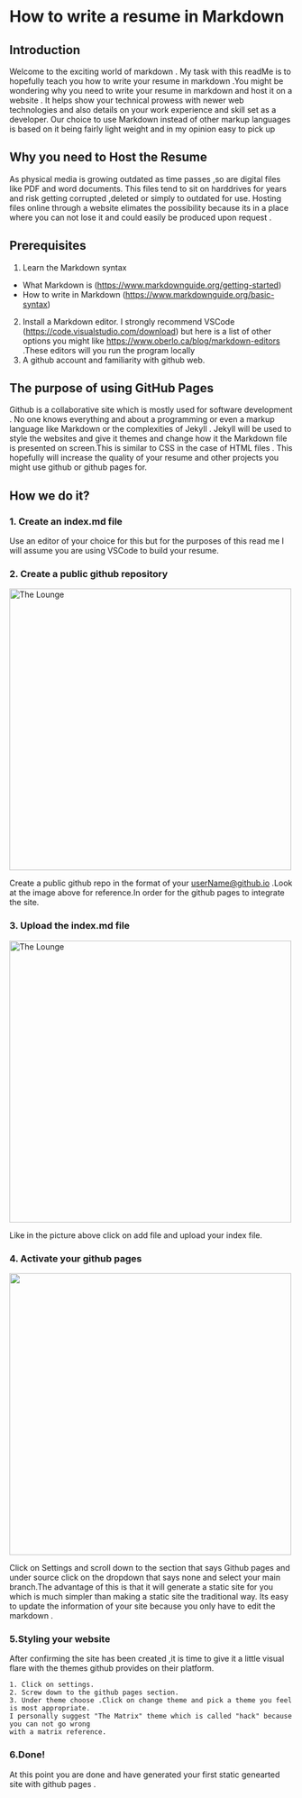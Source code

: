 # How to write a resume in Markdown
## Introduction
Welcome to the exciting world of markdown . My task with this readMe is to hopefully teach you how to write your resume in markdown .You might be wondering why you need to write your resume in markdown and host it on a website . It helps show your technical prowess with newer web technologies and also details on your work experience and skill set as a developer. Our choice to use Markdown instead of other markup languages is based on it being fairly light weight and in my opinion easy to pick up

## Why you need to Host the Resume
As physical media is growing outdated as time passes ,so are digital files like PDF and word documents. This files tend to sit on harddrives for years and risk getting corrupted ,deleted or simply to outdated for use. Hosting files online through a website elimates the possibility because its in a place where you can not lose it and could easily be produced upon request .

## Prerequisites 
1. Learn the Markdown syntax
  - What Markdown is (https://www.markdownguide.org/getting-started)
  - How to write in Markdown (https://www.markdownguide.org/basic-syntax)
2. Install a Markdown editor. I strongly recommend VSCode (https://code.visualstudio.com/download) but here is a list of other options you might like https://www.oberlo.ca/blog/markdown-editors .These editors will you run the program locally
3. A github account and familiarity with github web.


## The purpose of using GitHub Pages
Github is a collaborative site which is mostly used for software development . No one knows everything and about a programming or even a markup language like Markdown or the complexities of Jekyll . Jekyll will be used to style the websites and give it themes and change how it the Markdown file is presented on screen.This is similar to CSS in the case of HTML files . This hopefully will increase the quality of your resume and other projects you might use github or github pages for.

## How we do it?
### 1. Create an index.md file 
Use an editor of your choice for this but for the purposes of this read me I will assume you are using VSCode to build your resume.
### 2. Create a public github repository 
<img
		width="500px"
		alt="The Lounge"
		src="https://media.giphy.com/media/SbyfT7ldqp3115owMN/giphy.gif">
		
 Create a public github repo in the format of your userName@github.io .Look at the image above for reference.In order for the github pages to integrate the site.
 
 ### 3. Upload the index.md file
 <img
		width="500px"
		alt="The Lounge"
		src="https://media.giphy.com/media/6Q33y3XIx0RA20rStR/giphy.gif">
 
Like in the picture above click on add file and upload your index file.
 
  ### 4. Activate your github pages
 
 <img 
 	width="500px"
	src="https://media.giphy.com/media/BSpqCkJeknJkCBTTOb/giphy.gif">
  
  Click on Settings and scroll down to the section that says Github pages and under source click on the dropdown that says none and select your main branch.The advantage of this is that it will generate a static site for you which is much simpler than making a static site the traditional way. Its easy to update the information of your site because you only have to edit the markdown .
  
  ### 5.Styling your website
  After confirming the site has been created ,it is time to give it a little visual flare with the themes github provides on their platform. 
  	
	1. Click on settings.
	2. Screw down to the github pages section.
	3. Under theme choose .Click on change theme and pick a theme you feel is most appropriate. 
	I personally suggest "The Matrix" theme which is called "hack" because you can not go wrong 
	with a matrix reference.
	
  ### 6.Done!
  At this point you are done and have generated your first static genearted site with github pages .
 
